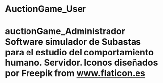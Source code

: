 # AuctionGame_User
# auctionGame_Administrador Software simulador de Subastas para el estudio del comportamiento humano. Servidor.    Iconos diseñados por Freepik from www.flaticon.es
